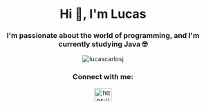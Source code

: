 <h1 align="center">Hi 🤙, I'm Lucas</h1>
<h3 align="center">I'm passionate about the world of programming, and I'm currently studying Java 🤓</h3>

<p align="middle"> <img src="https://komarev.com/ghpvc/?username=lucascarlosj&label=Profile%20views&color=0e75b6&style=flat" alt="lucascarlosj" /> </p>

<h3 align="middle">Connect with me:</h3>
<p align="middle">
<a href="https://www.linkedin.com/in/lucas-carlos-a9ba44197/" target="blank"><img align="center" src="https://cdn.jsdelivr.net/npm/simple-icons@3.0.1/icons/linkedin.svg" alt="https://www.linkedin.com/in/lucas-carlos-a9ba44197/" height="30" width="40" /></a>
</p>
